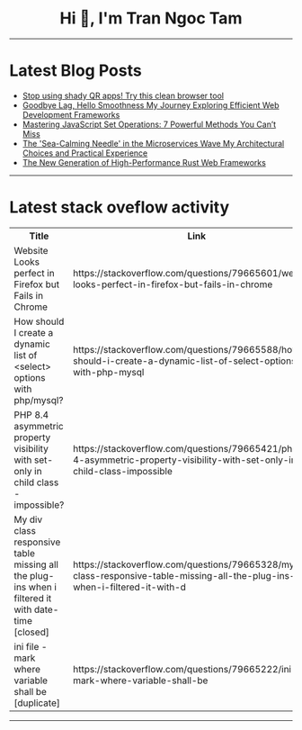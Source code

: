 <h1 align="center">Hi 👋, I'm Tran Ngoc Tam</h1>

---

# Latest Blog Posts 
<!-- BLOG-POST-LIST:START -->
- [Stop using shady QR apps! Try this clean browser tool](https://dev.to/naman_sachdeva/stop-using-shady-qr-apps-try-this-clean-browser-tool-2i83)
- [Goodbye Lag, Hello Smoothness My Journey Exploring Efficient Web Development Frameworks](https://dev.to/codeqwertyuiop/goodbye-lag-hello-smoothness-my-journey-exploring-efficient-web-development-frameworks-4jkk)
- [Mastering JavaScript Set Operations: 7 Powerful Methods You Can’t Miss](https://dev.to/arunteja/mastering-javascript-set-operations-7-powerful-methods-you-cant-miss-4b4c)
- [The &#39;Sea-Calming Needle&#39; in the Microservices Wave My Architectural Choices and Practical Experience](https://dev.to/codeqwertyuiop/the-sea-calming-needle-in-the-microservices-wave-my-architectural-choices-and-practical-experience-3d62)
- [The New Generation of High-Performance Rust Web Frameworks](https://dev.to/codeqwertyuiop/the-new-generation-of-high-performance-rust-web-frameworks-21ld)
<!-- BLOG-POST-LIST:END -->

---

# Latest stack oveflow activity
<table>
  <tr><th>Title</th><th>Link</th></tr>
  <!-- STACKOVERFLOW:START --><tr><td>Website Looks perfect in Firefox but Fails in Chrome</td><td>https://stackoverflow.com/questions/79665601/website-looks-perfect-in-firefox-but-fails-in-chrome</td></tr><tr><td>How should I create a dynamic list of &lt;select&gt; options with php/mysql?</td><td>https://stackoverflow.com/questions/79665588/how-should-i-create-a-dynamic-list-of-select-options-with-php-mysql</td></tr><tr><td>PHP 8.4 asymmetric property visibility with set-only in child class - impossible?</td><td>https://stackoverflow.com/questions/79665421/php-8-4-asymmetric-property-visibility-with-set-only-in-child-class-impossible</td></tr><tr><td>My div class responsive table missing all the plug-ins when i filtered it with date-time [closed]</td><td>https://stackoverflow.com/questions/79665328/my-div-class-responsive-table-missing-all-the-plug-ins-when-i-filtered-it-with-d</td></tr><tr><td>ini file - mark where variable shall be [duplicate]</td><td>https://stackoverflow.com/questions/79665222/ini-file-mark-where-variable-shall-be</td></tr><!-- STACKOVERFLOW:END -->
</table>

---


